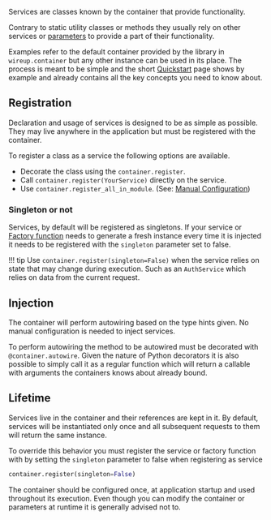Services are classes known by the container that provide functionality.

Contrary to static utility classes or methods they usually rely on other services or [parameters](parameters.md) to
provide a part of their functionality.

Examples refer to the default container provided by the library in `wireup.container` but any other instance can be
used in its place. The process is meant to be simple and the short [Quickstart](quickstart.md) page shows by example and
already contains all the key concepts you need to know about.

## Registration

Declaration and usage of services is designed to be as simple as possible. They may live anywhere in the application
but must be registered with the container.

To register a class as a service the following options are available.

* Decorate the class using the `container.register`.
* Call `container.register(YourService)` directly on the service.
* Use `container.register_all_in_module`.
  (See: [Manual Configuration](manual_configuration.md#using-wireup-without-registration-decorators))

### Singleton or not

Services, by default will be registered as singletons. If your service or [Factory function](factory_functions.md)
needs to generate a fresh instance every time it is injected it needs to be registered with the `singleton` parameter
set to false.

!!! tip
    Use `container.register(singleton=False)` when the service relies on state that may change during execution.
    Such as an `AuthService` which relies on data from the current request.

## Injection

The container will perform autowiring based on the type hints given. No manual configuration is needed to inject
services.

To perform autowiring the method to be autowired must be decorated with `@container.autowire`. Given the nature of
Python decorators it is also possible to simply call it as a regular function which will return a callable with
arguments the containers knows about already bound.


## Lifetime

Services live in the container and their references are kept in it. By default, services will be instantiated
only once and all subsequent requests to them will return the same instance.

To override this behavior you must register the service or factory function with by setting the `singleton` parameter
to false when registering as service

```python
container.register(singleton=False)
```

The container should be configured once, at application startup and used throughout its execution.
Even though you can modify the container or parameters at runtime it is generally advised not to.
